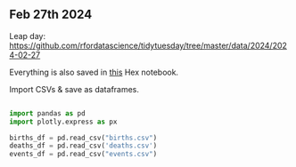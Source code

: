 ## Feb 27th 2024

Leap day: https://github.com/rfordatascience/tidytuesday/tree/master/data/2024/2024-02-27

Everything is also saved in [this](https://app.hex.tech/katiesipos/app/7b7f75d9-076e-401d-8e69-4e414602036b/latest) Hex notebook. 


Import CSVs & save as dataframes. 

```python

import pandas as pd 
import plotly.express as px

births_df = pd.read_csv("births.csv")
deaths_df = pd.read_csv('deaths.csv')
events_df = pd.read_csv("events.csv")

```

